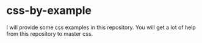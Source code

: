 # css-by-example
I will provide some css examples in this repository. You will get a lot of help from this repository to master css.
